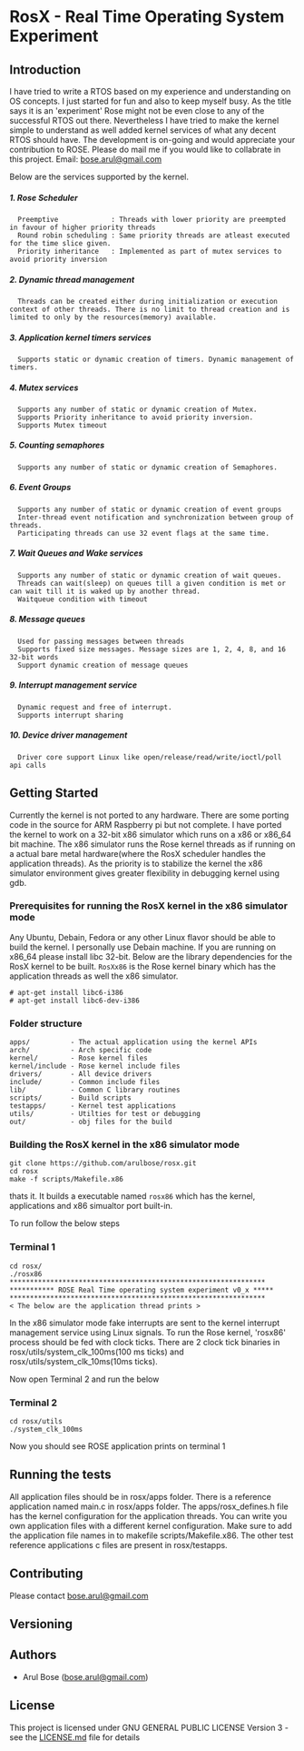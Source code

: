 # RosX - Real Time Operating System Experiment

## Introduction
  I have tried to write a RTOS based on my experience and understanding on OS concepts. I just started for fun and also to keep myself busy. As the title says it is an 'experiment' Rose might not be even close to any of the successful RTOS out there. Nevertheless I have tried to make the kernel simple to understand as well added kernel services of what any decent RTOS should have. The development is on-going and would appreciate your contribution to ROSE. Please do mail me if you would like to collabrate in this project. Email: bose.arul@gmail.com

Below are the services supported by the kernel.

##### 1. Rose Scheduler
      Preemptive             : Threads with lower priority are preempted in favour of higher priority threads
      Round robin scheduling : Same priority threads are atleast executed for the time slice given.
      Priority inheritance   : Implemented as part of mutex services to avoid priority inversion
##### 2. Dynamic thread management
      Threads can be created either during initialization or execution context of other threads. There is no limit to thread creation and is limited to only by the resources(memory) available.
##### 3. Application kernel timers services
      Supports static or dynamic creation of timers. Dynamic management of timers.
##### 4. Mutex services
      Supports any number of static or dynamic creation of Mutex.
      Supports Priority inheritance to avoid priority inversion.
      Supports Mutex timeout
##### 5. Counting semaphores
      Supports any number of static or dynamic creation of Semaphores.
##### 6. Event Groups
      Supports any number of static or dynamic creation of event groups
      Inter-thread event notification and synchronization between group of threads.
      Participating threads can use 32 event flags at the same time.
##### 7. Wait Queues and Wake services
      Supports any number of static or dynamic creation of wait queues.
      Threads can wait(sleep) on queues till a given condition is met or can wait till it is waked up by another thread.
      Waitqueue condition with timeout
##### 8. Message queues
      Used for passing messages between threads
      Supports fixed size messages. Message sizes are 1, 2, 4, 8, and 16 32-bit words
      Support dynamic creation of message queues
##### 9. Interrupt management service
      Dynamic request and free of interrupt. 
      Supports interrupt sharing
##### 10. Device driver management
      Driver core support Linux like open/release/read/write/ioctl/poll api calls
      
## Getting Started
Currently the kernel is not ported to any hardware. There are some porting code in the source for ARM Raspberry pi but not complete. I have ported the kernel to work on a 32-bit x86 simulator which runs on a x86 or x86_64 bit machine. The x86 simulator runs the Rose kernel threads as if running on a actual bare metal hardware(where the RosX scheduler handles the application threads). As the priority is to stabilize the kernel the x86 simulator environment gives greater flexibility in debugging kernel using gdb.

### Prerequisites for running the RosX kernel in the x86 simulator mode
Any Ubuntu, Debain, Fedora or any other Linux flavor should be able to build the kernel. I personally use Debain machine. If you are running on x86_64 please install libc 32-bit. Below are the library dependencies for the RosX kernel to be built. `RosXx86` is the Rose kernel binary which has the application threads as well the x86 simulator.
```
# apt-get install libc6-i386
# apt-get install libc6-dev-i386
```

### Folder structure
```
apps/          - The actual application using the kernel APIs
arch/          - Arch specific code
kernel/        - Rose kernel files
kernel/include - Rose kernel include files
drivers/       - All device drivers
include/       - Common include files
lib/           - Common C library routines
scripts/       - Build scripts
testapps/      - Kernel test applications
utils/         - Utilties for test or debugging
out/           - obj files for the build
```

### Building the RosX kernel in the x86 simulator mode
```
git clone https://github.com/arulbose/rosx.git
cd rosx
make -f scripts/Makefile.x86 
```
thats it. It builds a executable named `rosx86` which has the kernel, applications and x86 simualtor port built-in.

To run follow the below steps

### Terminal 1
```
cd rosx/
./rosx86
*************************************************************** 
*********** ROSE Real Time operating system experiment v0_x ***** 
***************************************************************
< The below are the application thread prints >
```
In the x86 simulator mode fake interrupts are sent to the kernel interrupt management service using Linux signals. To run the Rose kernel, 'rosx86' process should be fed with clock ticks. There are 2 clock tick binaries in rosx/utils/system_clk_100ms(100 ms ticks) and rosx/utils/system_clk_10ms(10ms ticks). 

Now open Terminal 2 and run the below

### Terminal 2
```
cd rosx/utils
./system_clk_100ms
```
Now you should see ROSE application prints on terminal 1

## Running the tests
All application files should be in rosx/apps folder. There is a reference application named main.c in rosx/apps folder. The apps/rosx_defines.h file has the kernel configuration for the application threads. You can write you own application files with a different kernel configuration. Make sure to add the application file names in to makefile scripts/Makefile.x86. The other test reference applications c files are present in rosx/testapps.


## Contributing
Please contact bose.arul@gmail.com

## Versioning


## Authors
* Arul Bose (bose.arul@gmail.com)


## License
This project is licensed under GNU GENERAL PUBLIC LICENSE Version 3 - see the [LICENSE.md](LICENSE.md) file for details

